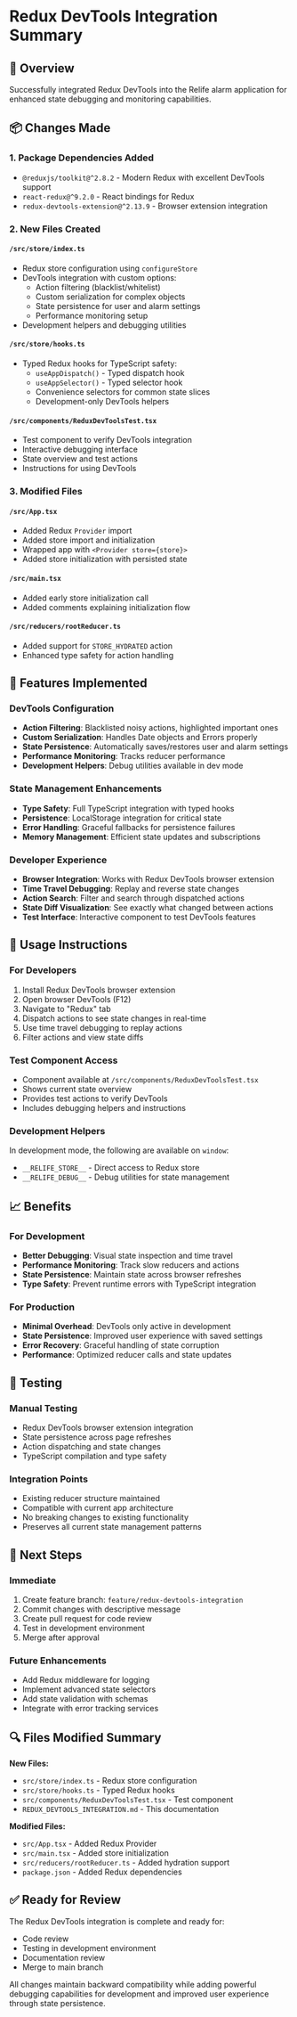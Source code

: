 # Redux DevTools Integration Summary

## 🎯 Overview
Successfully integrated Redux DevTools into the Relife alarm application for enhanced state debugging and monitoring capabilities.

## 📦 Changes Made

### 1. Package Dependencies Added
- `@reduxjs/toolkit@^2.8.2` - Modern Redux with excellent DevTools support
- `react-redux@^9.2.0` - React bindings for Redux
- `redux-devtools-extension@^2.13.9` - Browser extension integration

### 2. New Files Created

#### `/src/store/index.ts`
- Redux store configuration using `configureStore`
- DevTools integration with custom options:
  - Action filtering (blacklist/whitelist)
  - Custom serialization for complex objects
  - State persistence for user and alarm settings
  - Performance monitoring setup
- Development helpers and debugging utilities

#### `/src/store/hooks.ts`
- Typed Redux hooks for TypeScript safety:
  - `useAppDispatch()` - Typed dispatch hook
  - `useAppSelector()` - Typed selector hook
  - Convenience selectors for common state slices
  - Development-only DevTools helpers

#### `/src/components/ReduxDevToolsTest.tsx`
- Test component to verify DevTools integration
- Interactive debugging interface
- State overview and test actions
- Instructions for using DevTools

### 3. Modified Files

#### `/src/App.tsx`
- Added Redux `Provider` import
- Added store import and initialization
- Wrapped app with `<Provider store={store}>`
- Added store initialization with persisted state

#### `/src/main.tsx`
- Added early store initialization call
- Added comments explaining initialization flow

#### `/src/reducers/rootReducer.ts`
- Added support for `STORE_HYDRATED` action
- Enhanced type safety for action handling

## 🚀 Features Implemented

### DevTools Configuration
- **Action Filtering**: Blacklisted noisy actions, highlighted important ones
- **Custom Serialization**: Handles Date objects and Errors properly
- **State Persistence**: Automatically saves/restores user and alarm settings
- **Performance Monitoring**: Tracks reducer performance
- **Development Helpers**: Debug utilities available in dev mode

### State Management Enhancements
- **Type Safety**: Full TypeScript integration with typed hooks
- **Persistence**: LocalStorage integration for critical state
- **Error Handling**: Graceful fallbacks for persistence failures
- **Memory Management**: Efficient state updates and subscriptions

### Developer Experience
- **Browser Integration**: Works with Redux DevTools browser extension
- **Time Travel Debugging**: Replay and reverse state changes
- **Action Search**: Filter and search through dispatched actions
- **State Diff Visualization**: See exactly what changed between actions
- **Test Interface**: Interactive component to test DevTools features

## 🔧 Usage Instructions

### For Developers
1. Install Redux DevTools browser extension
2. Open browser DevTools (F12)
3. Navigate to "Redux" tab
4. Dispatch actions to see state changes in real-time
5. Use time travel debugging to replay actions
6. Filter actions and view state diffs

### Test Component Access
- Component available at `/src/components/ReduxDevToolsTest.tsx`
- Shows current state overview
- Provides test actions to verify DevTools
- Includes debugging helpers and instructions

### Development Helpers
In development mode, the following are available on `window`:
- `__RELIFE_STORE__` - Direct access to Redux store
- `__RELIFE_DEBUG__` - Debug utilities for state management

## 📈 Benefits

### For Development
- **Better Debugging**: Visual state inspection and time travel
- **Performance Monitoring**: Track slow reducers and actions
- **State Persistence**: Maintain state across browser refreshes
- **Type Safety**: Prevent runtime errors with TypeScript integration

### For Production
- **Minimal Overhead**: DevTools only active in development
- **State Persistence**: Improved user experience with saved settings
- **Error Recovery**: Graceful handling of state corruption
- **Performance**: Optimized reducer calls and state updates

## 🧪 Testing

### Manual Testing
- Redux DevTools browser extension integration
- State persistence across page refreshes
- Action dispatching and state changes
- TypeScript compilation and type safety

### Integration Points
- Existing reducer structure maintained
- Compatible with current app architecture
- No breaking changes to existing functionality
- Preserves all current state management patterns

## 🚧 Next Steps

### Immediate
1. Create feature branch: `feature/redux-devtools-integration`
2. Commit changes with descriptive message
3. Create pull request for code review
4. Test in development environment
5. Merge after approval

### Future Enhancements
- Add Redux middleware for logging
- Implement advanced state selectors
- Add state validation with schemas
- Integrate with error tracking services

## 🔍 Files Modified Summary

**New Files:**
- `src/store/index.ts` - Redux store configuration
- `src/store/hooks.ts` - Typed Redux hooks
- `src/components/ReduxDevToolsTest.tsx` - Test component
- `REDUX_DEVTOOLS_INTEGRATION.md` - This documentation

**Modified Files:**
- `src/App.tsx` - Added Redux Provider
- `src/main.tsx` - Added store initialization
- `src/reducers/rootReducer.ts` - Added hydration support
- `package.json` - Added Redux dependencies

## ✅ Ready for Review

The Redux DevTools integration is complete and ready for:
- Code review
- Testing in development environment
- Documentation review
- Merge to main branch

All changes maintain backward compatibility while adding powerful debugging capabilities for development and improved user experience through state persistence.
